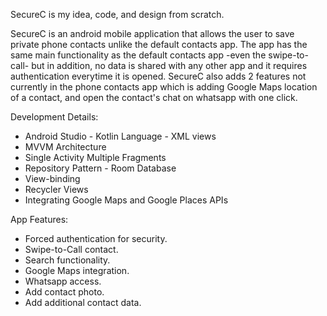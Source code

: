 SecureC is my idea, code, and design from scratch.

SecureC is an android mobile application that allows the user to save private phone contacts unlike the default contacts app.
The app has the same main functionality as the default contacts app -even the swipe-to-call- but in addition, no data is shared with any other app and it requires authentication everytime it is opened.
SecureC also adds 2 features not currently in the phone contacts app which is adding Google Maps location of a contact, and open the contact's chat on whatsapp with one click.

Development Details:
- Android Studio - Kotlin Language - XML views
- MVVM Architecture
- Single Activity Multiple Fragments
- Repository Pattern - Room Database
- View-binding
- Recycler Views
- Integrating Google Maps and Google Places APIs

App Features:
- Forced authentication for security.
- Swipe-to-Call contact.
- Search functionality.
- Google Maps integration.
- Whatsapp access.
- Add contact photo.
- Add additional contact data.
